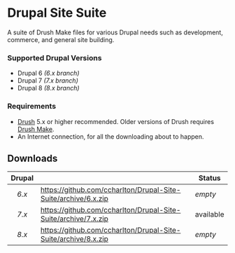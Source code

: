 Drupal Site Suite
====

A suite of Drush Make files for various Drupal needs such as development, commerce, and general site building.

### Supported Drupal Versions
* Drupal 6 *(6.x branch)*
* Drupal 7 *(7.x branch)*
* Drupal 8 *(8.x branch)*

### Requirements

* [Drush](https://drupal.org/project/drush) 5.x or higher recommended. Older versions of Drush requires [Drush Make](https://drupal.org/project/drush_make).
* An Internet connection, for all the downloading about to happen.



## Downloads

| Drupal     |                                               | Status     |
| :------:   |-----------------------------------------------| -----------|
| *6.x*      | https://github.com/ccharlton/Drupal-Site-Suite/archive/6.x.zip   | *empty*    |
| *7.x*      | https://github.com/ccharlton/Drupal-Site-Suite/archive/7.x.zip | available  |
| *8.x*      | https://github.com/ccharlton/Drupal-Site-Suite/archive/8.x.zip | *empty*    |

